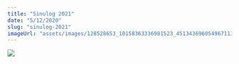 ```yaml
---
title: "Sinulog 2021"
date: "5/12/2020"
slug: "sinulog-2021"
imageUrl: "assets/images/128528653_10158363336981523_451343696054967113_o.jpg"
---
```


![](https://i0.wp.com/santonino-nz.org/wp-content/uploads/2020/12/128528653_10158363336981523_451343696054967113_o.jpg?resize=724%2C1024&ssl=1)